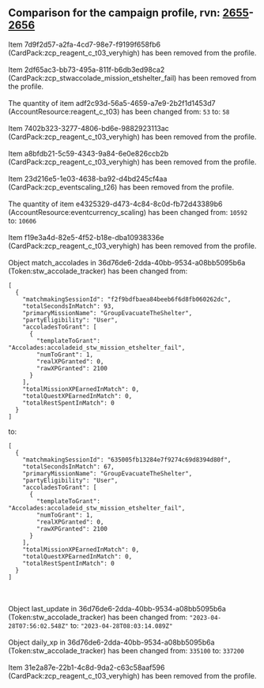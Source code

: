 ## Comparison for the campaign profile, rvn: [2655](https://github.com/PRO100KatYT/FortniteProfileRevisions/tree/main/profiles/campaign/2655%20campaign.json)-[2656](https://github.com/PRO100KatYT/FortniteProfileRevisions/tree/main/profiles/campaign/2656%20campaign.json)

Item 7d9f2d57-a2fa-4cd7-98e7-f9199f658fb6 (CardPack:zcp_reagent_c_t03_veryhigh) has been removed from the profile.
<br><br>
Item 2df65ac3-bb73-495a-811f-b6db3ed98ca2 (CardPack:zcp_stwaccolade_mission_etshelter_fail) has been removed from the profile.
<br><br>
The quantity of item adf2c93d-56a5-4659-a7e9-2b2f1d1453d7 (AccountResource:reagent_c_t03) has been changed from: `53` to: `58`
<br><br>
Item 7402b323-3277-4806-bd6e-9882923113ac (CardPack:zcp_reagent_c_t03_veryhigh) has been removed from the profile.
<br><br>
Item a8bfdb21-5c59-4343-9a84-6e0e826ccb2b (CardPack:zcp_reagent_c_t03_veryhigh) has been removed from the profile.
<br><br>
Item 23d216e5-1e03-4638-ba92-d4bd245cf4aa (CardPack:zcp_eventscaling_t26) has been removed from the profile.
<br><br>
The quantity of item e4325329-d473-4c84-8c0d-fb72d43389b6 (AccountResource:eventcurrency_scaling) has been changed from: `10592` to: `10606`
<br><br>
Item f19e3a4d-82e5-4f52-b18e-dba10938336e (CardPack:zcp_reagent_c_t03_veryhigh) has been removed from the profile.
<br><br>
Object match_accolades in 36d76de6-2dda-40bb-9534-a08bb5095b6a (Token:stw_accolade_tracker) has been changed from:

```
[
  {
    "matchmakingSessionId": "f2f9bdfbaea84beeb6f6d8fb060262dc",
    "totalSecondsInMatch": 93,
    "primaryMissionName": "GroupEvacuateTheShelter",
    "partyEligibility": "User",
    "accoladesToGrant": [
      {
        "templateToGrant": "Accolades:accoladeid_stw_mission_etshelter_fail",
        "numToGrant": 1,
        "realXPGranted": 0,
        "rawXPGranted": 2100
      }
    ],
    "totalMissionXPEarnedInMatch": 0,
    "totalQuestXPEarnedInMatch": 0,
    "totalRestSpentInMatch": 0
  }
]
```

to:

```
[
  {
    "matchmakingSessionId": "635005fb13284e7f9274c69d8394d80f",
    "totalSecondsInMatch": 67,
    "primaryMissionName": "GroupEvacuateTheShelter",
    "partyEligibility": "User",
    "accoladesToGrant": [
      {
        "templateToGrant": "Accolades:accoladeid_stw_mission_etshelter_fail",
        "numToGrant": 1,
        "realXPGranted": 0,
        "rawXPGranted": 2100
      }
    ],
    "totalMissionXPEarnedInMatch": 0,
    "totalQuestXPEarnedInMatch": 0,
    "totalRestSpentInMatch": 0
  }
]
```

<br><br>
Object last_update in 36d76de6-2dda-40bb-9534-a08bb5095b6a (Token:stw_accolade_tracker) has been changed from: `"2023-04-28T07:56:02.548Z"` to: `"2023-04-28T08:03:14.089Z"`
<br><br>
Object daily_xp in 36d76de6-2dda-40bb-9534-a08bb5095b6a (Token:stw_accolade_tracker) has been changed from: `335100` to: `337200`
<br><br>
Item 31e2a87e-22b1-4c8d-9da2-c63c58aaf596 (CardPack:zcp_reagent_c_t03_veryhigh) has been removed from the profile.
<br><br>
